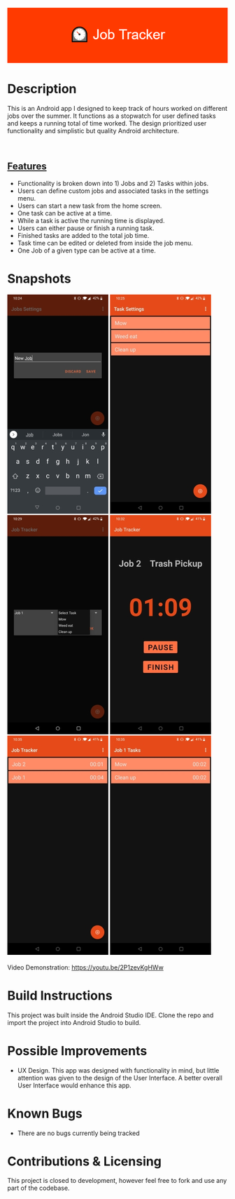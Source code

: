![banner](./readme_assets/project_banner.png)

# Description
This is an Android app I designed to keep track of hours worked on different jobs over the summer. It functions as a stopwatch for user defined tasks and keeps a running total of time worked. The design prioritized user functionality and simplistic but quality Android architecture. 

<br>

## <ins>Features</ins>
* Functionality is broken down into 1) Jobs and 2) Tasks within jobs.
* Users can define custom jobs and associated tasks in the settings menu.
* Users can start a new task from the home screen.
* One task can be active at a time.
* While a task is active the running time is displayed.
* Users can either pause or finish a running task.
* Finished tasks are added to the total job time.
* Task time can be edited or deleted from inside the job menu.
* One Job of a given type can be active at a time.

# Snapshots
![snapshot 1](./readme_assets/snapshot1.jpg)
![snapshot 2](./readme_assets/snapshot2.jpg)
![snapshot 3](./readme_assets/snapshot3.jpg)
![snapshot 4](./readme_assets/snapshot4.jpg)
![snapshot 5](./readme_assets/snapshot5.jpg)
![snapshot 6](./readme_assets/snapshot6.jpg)
<br><br>
Video Demonstration: https://youtu.be/2P1zevKgHWw

# Build Instructions
This project was built inside the Android Studio IDE. Clone the repo and import the project into Android Studio to build.

# Possible Improvements
* UX Design. This app was designed with functionality in mind, but little attention was given to the design of the User Interface. A better overall User Interface would enhance this app.

# Known Bugs
* There are no bugs currently being tracked

# Contributions & Licensing
This project is closed to development, however feel free to fork and use any part of the codebase.


